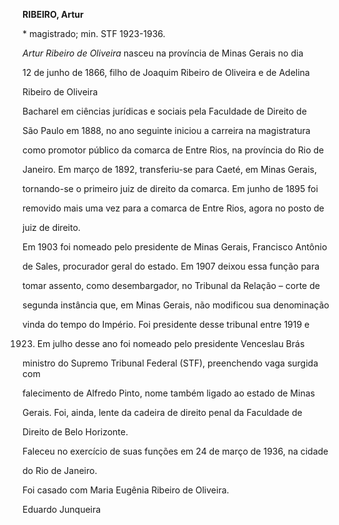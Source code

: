 **RIBEIRO, Artur**



\* magistrado; min. STF 1923-1936.



*Artur Ribeiro de Oliveira* nasceu na província de Minas Gerais no dia

12 de junho de 1866, filho de Joaquim Ribeiro de Oliveira e de Adelina

Ribeiro de Oliveira



Bacharel em ciências jurídicas e sociais pela Faculdade de Direito de

São Paulo em 1888, no ano seguinte iniciou a carreira na magistratura

como promotor público da comarca de Entre Rios, na província do Rio de

Janeiro. Em março de 1892, transferiu-se para Caeté, em Minas Gerais,

tornando-se o primeiro juiz de direito da comarca. Em junho de 1895 foi

removido mais uma vez para a comarca de Entre Rios, agora no posto de

juiz de direito.



Em 1903 foi nomeado pelo presidente de Minas Gerais, Francisco Antônio

de Sales, procurador geral do estado. Em 1907 deixou essa função para

tomar assento, como desembargador, no Tribunal da Relação – corte de

segunda instância que, em Minas Gerais, não modificou sua denominação

vinda do tempo do Império. Foi presidente desse tribunal entre 1919 e

1923. Em julho desse ano foi nomeado pelo presidente Venceslau Brás

ministro do Supremo Tribunal Federal (STF), preenchendo vaga surgida com

falecimento de Alfredo Pinto, nome também ligado ao estado de Minas

Gerais. Foi, ainda, lente da cadeira de direito penal da Faculdade de

Direito de Belo Horizonte.



Faleceu no exercício de suas funções em 24 de março de 1936, na cidade

do Rio de Janeiro.



Foi casado com Maria Eugênia Ribeiro de Oliveira.



Eduardo Junqueira



